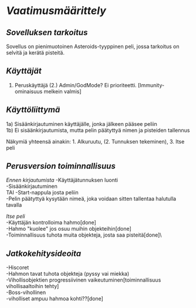 # *Vaatimusmäärittely*

## *Sovelluksen tarkoitus*
Sovellus on pienimuotoinen Asteroids-tyyppinen peli, jossa tarkoitus on selvitä
ja kerätä pisteitä.

## *Käyttäjät*
1. Peruskäyttäjä
(2.) Admin/GodMode? Ei prioriteetti. [Immunity-ominaisuus melkein valmis]

## *Käyttöliittymä*
1a) Sisäänkirjautuminen käyttäjälle, jonka jälkeen pääsee peliin\
1b) Ei sisäänkirjautumista, mutta pelin päätyttyä nimen ja pisteiden tallennus

Näkymiä yhteensä ainakin: 1. Alkuruutu, (2. Tunnuksen tekeminen), 3. Itse peli

## *Perusversion toiminnallisuus*
_Ennen kirjautumista_
-Käyttäjätunnuksen luonti\
-Sisäänkirjautuminen\
TAI
-Start-nappula josta peliin\
-Pelin päätyttyä kysytään nimeä, joka voidaan sitten tallentaa halutulla tavalla

 _Itse peli_\
-Käyttäjän kontrolloima hahmo[done]\
-Hahmo "kuolee" jos osuu muihin objekteihin[done]\
-Toiminnallisuus tuhota muita objekteja, josta saa pisteitä[done]\

## *Jatkokehitysideoita*
-Hiscoret\
-Hahmon tavat tuhota objekteja (pyssy vai miekka)\
-Vihollisobjektien progressiivinen vaikeutuminen[toiminnallisuus vihollisaaltoihin tehty]\
-Boss-vihollinen\
-viholliset ampuu hahmoa kohti??[done]
